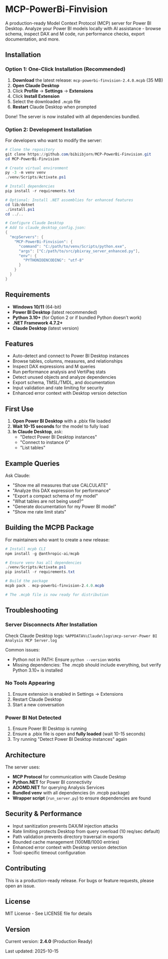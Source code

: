# MCP-PowerBi-Finvision

A production-ready Model Context Protocol (MCP) server for Power BI Desktop. Analyze your Power BI models locally with AI assistance - browse schema, inspect DAX and M code, run performance checks, export documentation, and more.

## Installation

### Option 1: One-Click Installation (Recommended)

1. **Download** the latest release: `mcp-powerbi-finvision-2.4.0.mcpb` (35 MB)
2. **Open Claude Desktop**
3. Click **Profile** → **Settings** → **Extensions**
4. Click **Install Extension**
5. Select the downloaded `.mcpb` file
6. **Restart** Claude Desktop when prompted

Done! The server is now installed with all dependencies bundled.

### Option 2: Development Installation

For developers who want to modify the server:

```powershell
# Clone the repository
git clone https://github.com/bibiibjorn/MCP-PowerBi-Finvision.git
cd MCP-PowerBi-Finvision

# Create virtual environment
py -3 -m venv venv
./venv/Scripts/Activate.ps1

# Install dependencies
pip install -r requirements.txt

# Optional: Install .NET assemblies for enhanced features
cd lib/dotnet
./install.ps1
cd ../..

# Configure Claude Desktop
# Add to claude_desktop_config.json:
{
  "mcpServers": {
    "MCP-PowerBi-Finvision": {
      "command": "C:/path/to/venv/Scripts/python.exe",
      "args": ["C:/path/to/src/pbixray_server_enhanced.py"],
      "env": {
        "PYTHONIOENCODING": "utf-8"
      }
    }
  }
}
```

## Requirements

- **Windows 10/11** (64-bit)
- **Power BI Desktop** (latest recommended)
- **Python 3.10+** (for Option 2 or if bundled Python doesn't work)
- **.NET Framework 4.7.2+**
- **Claude Desktop** (latest version)

## Features

- Auto-detect and connect to Power BI Desktop instances
- Browse tables, columns, measures, and relationships
- Inspect DAX expressions and M queries
- Run performance analysis and VertiPaq stats
- Detect unused objects and analyze dependencies
- Export schema, TMSL/TMDL, and documentation
- Input validation and rate limiting for security
- Enhanced error context with Desktop version detection

## First Use

1. **Open Power BI Desktop** with a .pbix file loaded
2. **Wait 10-15 seconds** for the model to fully load
3. **In Claude Desktop**, ask:
   - "Detect Power BI Desktop instances"
   - "Connect to instance 0"
   - "List tables"

## Example Queries

Ask Claude:

- "Show me all measures that use CALCULATE"
- "Analyze this DAX expression for performance"
- "Export a compact schema of my model"
- "What tables are not being used?"
- "Generate documentation for my Power BI model"
- "Show me rate limit stats"

## Building the MCPB Package

For maintainers who want to create a new release:

```powershell
# Install mcpb CLI
npm install -g @anthropic-ai/mcpb

# Ensure venv has all dependencies
./venv/Scripts/Activate.ps1
pip install -r requirements.txt

# Build the package
mcpb pack . mcp-powerbi-finvision-2.4.0.mcpb

# The .mcpb file is now ready for distribution
```

## Troubleshooting

### Server Disconnects After Installation

Check Claude Desktop logs: `%APPDATA%\Claude\logs\mcp-server-Power BI Analysis MCP Server.log`

Common issues:
- Python not in PATH: Ensure `python --version` works
- Missing dependencies: The .mcpb should include everything, but verify Python 3.10+ is installed

### No Tools Appearing

1. Ensure extension is enabled in Settings → Extensions
2. Restart Claude Desktop
3. Start a new conversation

### Power BI Not Detected

1. Ensure Power BI Desktop is running
2. Ensure a .pbix file is open and **fully loaded** (wait 10-15 seconds)
3. Try running "Detect Power BI Desktop instances" again

## Architecture

The server uses:
- **MCP Protocol** for communication with Claude Desktop
- **Python.NET** for Power BI connectivity
- **ADOMD.NET** for querying Analysis Services
- **Bundled venv** with all dependencies (in .mcpb package)
- **Wrapper script** (`run_server.py`) to ensure dependencies are found

## Security & Performance

- Input sanitization prevents DAX/M injection attacks
- Rate limiting protects Desktop from query overload (10 req/sec default)
- Path validation prevents directory traversal in exports
- Bounded cache management (100MB/1000 entries)
- Enhanced error context with Desktop version detection
- Tool-specific timeout configuration

## Contributing

This is a production-ready release. For bugs or feature requests, please open an issue.

## License

MIT License - See LICENSE file for details

## Version

Current version: **2.4.0** (Production Ready)

Last updated: 2025-10-15
